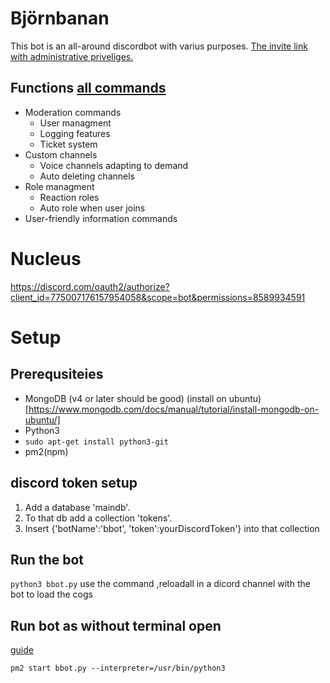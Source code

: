 # Björnbanan
This bot is an all-around discordbot with varius purposes. 
[The invite link with administrative priveliges.](https://discord.com/oauth2/authorize?client_id=759541425078534154&permissions=8&scope=bot)

## Functions [all commands](https://fabbe90.gq/bjornbanan/commands)
* Moderation commands
  * User managment
  * Logging features
  * Ticket system
* Custom channels
  * Voice channels adapting to demand
  * Auto deleting channels
* Role managment
  * Reaction roles
  * Auto role when user joins
* User-friendly information commands



# Nucleus
https://discord.com/oauth2/authorize?client_id=775007176157954058&scope=bot&permissions=8589934591


# Setup

## Prerequsiteies
* MongoDB (v4 or later should be good) (install on ubuntu)[https://www.mongodb.com/docs/manual/tutorial/install-mongodb-on-ubuntu/]
* Python3
* ```sudo apt-get install python3-git```
* pm2(npm)

## discord token setup
1. Add a database 'maindb'.
2. To that db add a collection 'tokens'.
3. Insert {'botName':'bbot', 'token':yourDiscordToken'} into that collection

## Run the bot
```python3 bbot.py```
use the command ,reloadall in a dicord channel with the bot to load the cogs

## Run bot as without terminal open
[guide](https://www.vultr.com/docs/how-to-run-a-python-discord-bot-on-ubuntu-21-04/)
```
pm2 start bbot.py --interpreter=/usr/bin/python3
```
